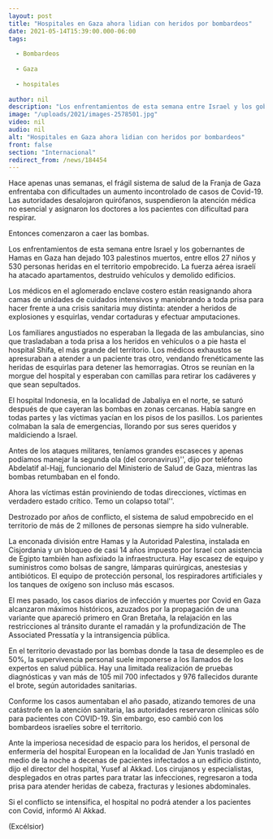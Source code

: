 ```yaml
---
layout: post
title: "Hospitales en Gaza ahora lidian con heridos por bombardeos"
date: 2021-05-14T15:39:00.000-06:00
tags:
  
  - Bombardeos
  
  - Gaza
  
  - hospitales
  
author: nil
description: "Los enfrentamientos de esta semana entre Israel y los gobernantes de Hamas en Gaza han dejado 103 palestinos muertos, entre ellos 27 niños y 530 personas heridas en el territorio empobrecido"
image: "/uploads/2021/images-2578501.jpg"
video: nil
audio: nil
alt: "Hospitales en Gaza ahora lidian con heridos por bombardeos"
front: false
section: "Internacional"
redirect_from: /news/184454
---
```


Hace apenas unas semanas, el frágil sistema de salud de la Franja de Gaza enfrentaba con dificultades un aumento incontrolado de casos de Covid-19. Las autoridades desalojaron quirófanos, suspendieron la atención médica no esencial y asignaron los doctores a los pacientes con dificultad para respirar.

Entonces comenzaron a caer las bombas.

Los enfrentamientos de esta semana entre Israel y los gobernantes de Hamas en Gaza han dejado 103 palestinos muertos, entre ellos 27 niños y 530 personas heridas en el territorio empobrecido. La fuerza aérea israelí ha atacado apartamentos, destruido vehículos y demolido edificios.

Los médicos en el aglomerado enclave costero están reasignando ahora camas de unidades de cuidados intensivos y maniobrando a toda prisa para hacer frente a una crisis sanitaria muy distinta: atender a heridos de explosiones y esquirlas, vendar cortaduras y efectuar amputaciones.

Los familiares angustiados no esperaban la llegada de las ambulancias, sino que trasladaban a toda prisa a los heridos en vehículos o a pie hasta el hospital Shifa, el más grande del territorio. Los médicos exhaustos se apresuraban a atender a un paciente tras otro, vendando frenéticamente las heridas de esquirlas para detener las hemorragias. Otros se reunían en la morgue del hospital y esperaban con camillas para retirar los cadáveres y que sean sepultados.

El hospital Indonesia, en la localidad de Jabaliya en el norte, se saturó después de que cayeran las bombas en zonas cercanas. Había sangre en todas partes y las víctimas yacían en los pisos de los pasillos. Los parientes colmaban la sala de emergencias, llorando por sus seres queridos y maldiciendo a Israel.

Antes de los ataques militares, teníamos grandes escaseces y apenas podíamos manejar la segunda ola (del coronavirus)'', dijo por teléfono Abdelatif al-Hajj, funcionario del Ministerio de Salud de Gaza, mientras las bombas retumbaban en el fondo.

Ahora las víctimas están proviniendo de todas direcciones, víctimas en verdadero estado crítico. Temo un colapso total''.

Destrozado por años de conflicto, el sistema de salud empobrecido en el territorio de más de 2 millones de personas siempre ha sido vulnerable.

La enconada división entre Hamas y la Autoridad Palestina, instalada en Cisjordania y un bloqueo de casi 14 años impuesto por Israel con asistencia de Egipto también han asfixiado la infraestructura. Hay escasez de equipo y suministros como bolsas de sangre, lámparas quirúrgicas, anestesias y antibióticos. El equipo de protección personal, los respiradores artificiales y los tanques de oxígeno son incluso más escasos.

El mes pasado, los casos diarios de infección y muertes por Covid en Gaza alcanzaron máximos históricos, azuzados por la propagación de una variante que apareció primero en Gran Bretaña, la relajación en las restricciones al tránsito durante el ramadán y la profundización de The Associated Pressatía y la intransigencia pública.

En el territorio devastado por las bombas donde la tasa de desempleo es de 50%, la supervivencia personal suele imponerse a los llamados de los expertos en salud pública. Hay una limitada realización de pruebas diagnósticas y van más de 105 mil 700 infectados y 976 fallecidos durante el brote, según autoridades sanitarias.

Conforme los casos aumentaban el año pasado, atizando temores de una catástrofe en la atención sanitaria, las autoridades reservaron clínicas sólo para pacientes con COVID-19. Sin embargo, eso cambió con los bombardeos israelíes sobre el territorio.

Ante la imperiosa necesidad de espacio para los heridos, el personal de enfermería del hospital European en la localidad de Jan Yunis trasladó en medio de la noche a decenas de pacientes infectados a un edificio distinto, dijo el director del hospital, Yusef al Akkad. Los cirujanos y especialistas, desplegados en otras partes para tratar las infecciones, regresaron a toda prisa para atender heridas de cabeza, fracturas y lesiones abdominales.

Si el conflicto se intensifica, el hospital no podrá atender a los pacientes con Covid, informó Al Akkad.

(Excélsior)